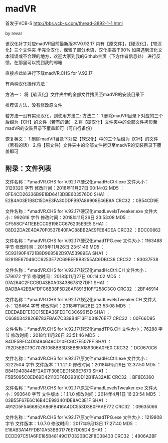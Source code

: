 ﻿# madVR
首发于VCB-S
http://bbs.vcb-s.com/thread-3892-1-1.html

by revar

该汉化补丁对应madVR目前最新版本V0.92.17
内有【原文件】，【硬汉化】，【软汉化】三个文件夹
半完全汉化，保留了部分术语，汉化率高于90%
如果遇到汉化文本错误或不合理的地方，欢迎大家到我的Github主页（下方作者信息处）
进行反馈，在那里可以找到我的邮箱


直接点此处进行下载madVR.CHS for V.92.17


有两种汉化操作方法：


方法一：
将【软汉化】文件夹中的全部文件拷贝至madVR的安装目录下

推荐该方法，没有修改原文件


若方法一没有实现汉化，则使用方法二:
方法二：
1.删除madVR目录下对应的三个后缀为【CH】的文件（若有的话）
2.将【硬汉化】文件夹中的全部文件拷贝至madVR的安装目录下覆盖即可（可自行备份）


恢复英文：
1.删除madVR目录下对应【软汉化】中的三个后缀为【CH】的文件（若有的话）
2.将【原文件】文件夹中的全部文件拷贝至madVR的安装目录下覆盖即可


附录：文件列表
--------------------------------------------------------------------------------------------
文件名称：*\madVR.CHS for V.92.17\硬汉化\madHcCtrl.exe
文件大小：3129320 字节
修改时间：2018年11月27日 00:14:02
MD5     ：0FE4CD26336B9E1BD6413DBE603576D0
SHA1    ：E2B4A03E1B8C15DAE3FA30DDFB97A89908E46B9A
CRC32   ：0B54CD9E

文件名称：*\madVR.CHS for V.92.17\硬汉化\madLevelsTweaker.exe
文件大小：992616 字节
修改时间：2018年11月26日 23:53:08
MD5     ：CF558CF411EBECC0B198CC676235EBE5
SHA1    ：08D22DA2E4DA70F0537840FAC88BB2AE9FE84DEA
CRC32   ：BDC00862

文件名称：*\madVR.CHS for V.92.17\硬汉化\madTPG.exe
文件大小：1163488 字节
修改时间：2018年11月26日 23:51:46
MD5     ：5C93190F4721B8D968582D97A53989EA
SHA1    ：6281BE67046CC6253E72C69BEF8B8255AC6DBC36
CRC32   ：83037F38

文件名称：*\madVR.CHS for V.92.17\软汉化\madHcCtrl.CH
文件大小：579072 字节
修改时间：2018年11月27日 00:14:02
MD5     ：07A264C2FCCBD43B0A03438678127DF1
SHA1    ：BADBA42EBAFDFC6B38F5D28AF891B10FF258C3C0
CRC32   ：2BF46914

文件名称：*\madVR.CHS for V.92.17\软汉化\madLevelsTweaker.CH
文件大小：126464 字节
修改时间：2018年11月26日 23:53:08
MD5     ：EDEDABEFE1DC15EBA36FEDFC3C69615D
SHA1    ：C6680342826B783FBA67C339B4F13F1031876EF7
CRC32   ：00F66D95

文件名称：*\madVR.CHS for V.92.17\软汉化\madTPG.CH
文件大小：76288 字节
修改时间：2018年11月26日 23:51:46
MD5     ：84DE5BEC4D0494649CD10EC6C7E507FF
SHA1    ：792D5EBC19C70781068BB3D38B8FA189306A0FE0
CRC32   ：DC0670C6

文件名称：*\madVR.CHS for V.92.17\原文件\madHcCtrl.exe
文件大小：3222504 字节
文件版本：1.1.21.0
修改时间：2018年9月29日 12:37:50
MD5     ：B841D408448F2A07F308CED1589E7673
SHA1    ：F5B5095C0ED69D42110DF6D39810D12B1FA32A1E
CRC32   ：BF8E6360

文件名称：*\madVR.CHS for V.92.17\原文件\madLevelsTweaker.exe
文件大小：993640 字节
文件版本：1.1.1.0
修改时间：2014年4月1日 16:23:54
MD5     ：03B55F67E6C16B4CE993401DE8AC3E1F
SHA1    ：4912D5F5466852A86FB416A4DC553D3B0FAAE772
CRC32   ：09635066

文件名称：*\madVR.CHS for V.92.17\原文件\madTPG.exe
文件大小：1219808 字节
文件版本：1.0.7.0
修改时间：2017年9月13日 17:27:40
MD5     ：E16AB3A14FFDB10A53BB01776E7D05D4
SHA1    ：ECDD97C51A6FE185B48149C170320BC2F8D38433
CRC32   ：4906A2BF
